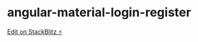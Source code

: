 # angular-material-login-register

[Edit on StackBlitz ⚡️](https://stackblitz.com/edit/angular-ivy-kghm5e)